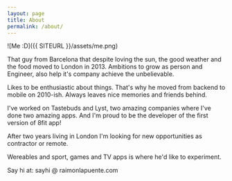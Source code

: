 ```yaml
---
layout: page
title: About
permalink: /about/
---
```


![Me :D]({{ SITEURL }}/assets/me.png)

That guy from Barcelona that despite loving the sun, the good weather and the food moved to London in 2013.
Ambitions to grow as person and Engineer, also help it's company achieve the unbelievable.

Likes to be enthusiastic about things. That's why he moved from backend to mobile on 2010-ish.
Always leaves nice memories and friends behind.

I've worked on Tastebuds and Lyst, two amazing companies where I've done two amazing apps. And I'm proud to be the developer of the first version of 8fit app!

After two years living in London I'm looking for new opportunities as contractor or remote.

Wereables and sport, games and TV apps is where he'd like to experiment.

Say hi at: sayhi @ raimonlapuente.com
